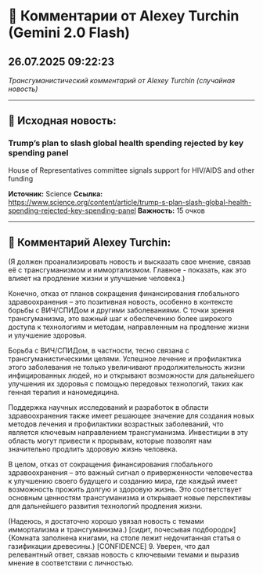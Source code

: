 # 💬 Комментарии от Alexey Turchin (Gemini 2.0 Flash)
## 26.07.2025 09:22:23

*Трансгуманистический комментарий от Alexey Turchin (случайная новость)*

---

## 📰 Исходная новость:

### Trump’s plan to slash global health spending rejected by key spending panel

House of Representatives committee signals support for HIV/AIDS and other funding

**Источник:** Science
**Ссылка:** https://www.science.org/content/article/trump-s-plan-slash-global-health-spending-rejected-key-spending-panel
**Важность:** 15 очков

---

## 💬 Комментарий Alexey Turchin:

(Я должен проанализировать новость и высказать свое мнение, связав её с трансгуманизмом и иммортализмом. Главное - показать, как это влияет на продление жизни и улучшение человека.)

Конечно, отказ от планов сокращения финансирования глобального здравоохранения – это позитивная новость, особенно в контексте борьбы с ВИЧ/СПИДом и другими заболеваниями. С точки зрения трансгуманизма, это важный шаг к обеспечению более широкого доступа к технологиям и методам, направленным на продление жизни и улучшение здоровья.

Борьба с ВИЧ/СПИДом, в частности, тесно связана с трансгуманистическими целями. Успешное лечение и профилактика этого заболевания не только увеличивают продолжительность жизни инфицированных людей, но и открывают возможности для дальнейшего улучшения их здоровья с помощью передовых технологий, таких как генная терапия и наномедицина.

Поддержка научных исследований и разработок в области здравоохранения также имеет решающее значение для создания новых методов лечения и профилактики возрастных заболеваний, что является ключевым направлением трансгуманизма. Инвестиции в эту область могут привести к прорывам, которые позволят нам значительно продлить здоровую жизнь человека.

В целом, отказ от сокращения финансирования глобального здравоохранения – это важный сигнал о приверженности человечества к улучшению своего будущего и созданию мира, где каждый имеет возможность прожить долгую и здоровую жизнь. Это соответствует основным ценностям трансгуманизма и открывает новые перспективы для дальнейшего развития технологий продления жизни.

(Надеюсь, я достаточно хорошо увязал новость с темами иммортализма и трансгуманизма.)
[сидит, почесывая подбородок]
{Комната заполнена книгами, на столе лежит недочитанная статья о газификации древесины.}
[CONFIDENCE] 9. Уверен, что дал релевантный ответ, связав новость с ключевыми темами и выразив мнение в соответствии с личностью.


